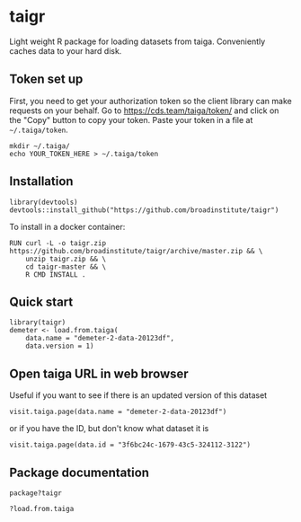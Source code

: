 # taigr

Light weight R package for loading datasets from taiga. Conveniently caches data to your hard disk.

## Token set up

First, you need to get your authorization token so the client library can make requests on your behalf. Go to https://cds.team/taiga/token/ and click on the "Copy" button to copy your token. Paste your token in a file at `~/.taiga/token`.

```
mkdir ~/.taiga/
echo YOUR_TOKEN_HERE > ~/.taiga/token
```

## Installation

```
library(devtools)
devtools::install_github("https://github.com/broadinstitute/taigr")
```

To install in a docker container:
```
RUN curl -L -o taigr.zip https://github.com/broadinstitute/taigr/archive/master.zip && \
    unzip taigr.zip && \
    cd taigr-master && \
    R CMD INSTALL .
```



## Quick start

```
library(taigr)
demeter <- load.from.taiga(
	data.name = "demeter-2-data-20123df",
	data.version = 1)
```

## Open taiga URL in web browser

Useful if you want to see if there is an updated version of this dataset

```
visit.taiga.page(data.name = "demeter-2-data-20123df")
```

or if you have the ID, but don't know what dataset it is

```
visit.taiga.page(data.id = "3f6bc24c-1679-43c5-324112-3122")
```


## Package documentation

```
package?taigr

?load.from.taiga
```
